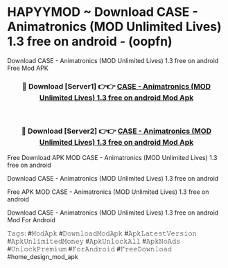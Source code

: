# HAPYYMOD ~ Download CASE - Animatronics (MOD Unlimited Lives) 1.3 free on android - (oopfn)
Download CASE - Animatronics (MOD Unlimited Lives) 1.3 free on android Free Mod APK

<div align="center">
<h3>🔴 Download [Server1] 👉👉 <a href="https://apk-comot.site?title=CASE_-_Animatronics_(MOD_Unlimited_Lives)_1.3_free_on_android">CASE - Animatronics (MOD Unlimited Lives) 1.3 free on android Mod Apk</a></h3><br>

<h3>🔴 Download [Server2] 👉👉 <a href="https://apk-comot.site?title=CASE_-_Animatronics_(MOD_Unlimited_Lives)_1.3_free_on_android">CASE - Animatronics (MOD Unlimited Lives) 1.3 free on android Mod Apk</a></h3>
</div>


Free Download APK MOD CASE - Animatronics (MOD Unlimited Lives) 1.3 free on android

Download CASE - Animatronics (MOD Unlimited Lives) 1.3 free on android 

Free APK MOD CASE - Animatronics (MOD Unlimited Lives) 1.3 free on android 

Download CASE - Animatronics (MOD Unlimited Lives) 1.3 free on android Mod For Android

𝚃𝚊𝚐𝚜: #𝙼𝚘𝚍𝙰𝚙𝚔 #𝙳𝚘𝚠𝚗𝚕𝚘𝚊𝚍𝙼𝚘𝚍𝙰𝚙𝚔 #𝙰𝚙𝚔𝙻𝚊𝚝𝚎𝚜𝚝𝚅𝚎𝚛𝚜𝚒𝚘𝚗 #𝙰𝚙𝚔𝚄𝚗𝚕𝚒𝚖𝚒𝚝𝚎𝚍𝙼𝚘𝚗𝚎𝚢 #𝙰𝚙𝚔𝚄𝚗𝚕𝚘𝚌𝚔𝙰𝚕𝚕 #𝙰𝚙𝚔𝙽𝚘𝙰𝚍𝚜 #𝚄𝚗𝚕𝚘𝚌𝚔𝙿𝚛𝚎𝚖𝚒𝚞𝚖 #𝙵𝚘𝚛𝙰𝚗𝚍𝚛𝚘𝚒𝚍 #𝙵𝚛𝚎𝚎𝙳𝚘𝚠𝚗𝚕𝚘𝚊𝚍 #home_design_mod_apk